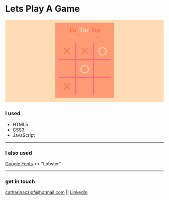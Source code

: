 # Lets Play A Game

![Tic Tac Toe half played](/images/game.png)

### I used

- HTML5
- CSS3
- JavaScript

---

### I also used

[Google Fonts](https://fonts.google.com/) >> "Lobster"

---

### get in touch

<catharinaczipf@hotmail.com> || [LinkedIn](https://www.linkedin.com/in/cathacz/)
